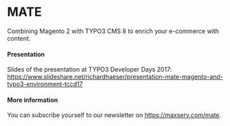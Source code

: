 # MATE
Combining Magento 2 with TYPO3 CMS 8 to enrich your e-commerce with content.

#### Presentation
Slides of the presentation at TYPO3 Developer Days 2017: https://www.slideshare.net/richardhaeser/presentation-mate-magento-and-typo3-environment-tccd17

#### More information
You can subscribe yourself to our newsletter on https://maxserv.com/mate.
